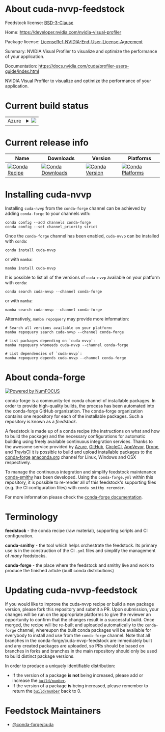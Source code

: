 About cuda-nvvp-feedstock
=========================

Feedstock license: [BSD-3-Clause](https://github.com/conda-forge/cuda-nvvp-feedstock/blob/main/LICENSE.txt)

Home: https://developer.nvidia.com/nvidia-visual-profiler

Package license: [LicenseRef-NVIDIA-End-User-License-Agreement](https://docs.nvidia.com/cuda/eula/index.html)

Summary: NVIDIA Visual Profiler to visualize and optimize the performance of your application.

Documentation: https://docs.nvidia.com/cuda/profiler-users-guide/index.html

NVIDIA Visual Profiler to visualize and optimize the performance of your
application.


Current build status
====================


<table>
    
  <tr>
    <td>Azure</td>
    <td>
      <details>
        <summary>
          <a href="https://dev.azure.com/conda-forge/feedstock-builds/_build/latest?definitionId=19547&branchName=main">
            <img src="https://dev.azure.com/conda-forge/feedstock-builds/_apis/build/status/cuda-nvvp-feedstock?branchName=main">
          </a>
        </summary>
        <table>
          <thead><tr><th>Variant</th><th>Status</th></tr></thead>
          <tbody><tr>
              <td>linux_64</td>
              <td>
                <a href="https://dev.azure.com/conda-forge/feedstock-builds/_build/latest?definitionId=19547&branchName=main">
                  <img src="https://dev.azure.com/conda-forge/feedstock-builds/_apis/build/status/cuda-nvvp-feedstock?branchName=main&jobName=linux&configuration=linux%20linux_64_" alt="variant">
                </a>
              </td>
            </tr><tr>
              <td>win_64</td>
              <td>
                <a href="https://dev.azure.com/conda-forge/feedstock-builds/_build/latest?definitionId=19547&branchName=main">
                  <img src="https://dev.azure.com/conda-forge/feedstock-builds/_apis/build/status/cuda-nvvp-feedstock?branchName=main&jobName=win&configuration=win%20win_64_" alt="variant">
                </a>
              </td>
            </tr>
          </tbody>
        </table>
      </details>
    </td>
  </tr>
</table>

Current release info
====================

| Name | Downloads | Version | Platforms |
| --- | --- | --- | --- |
| [![Conda Recipe](https://img.shields.io/badge/recipe-cuda--nvvp-green.svg)](https://anaconda.org/conda-forge/cuda-nvvp) | [![Conda Downloads](https://img.shields.io/conda/dn/conda-forge/cuda-nvvp.svg)](https://anaconda.org/conda-forge/cuda-nvvp) | [![Conda Version](https://img.shields.io/conda/vn/conda-forge/cuda-nvvp.svg)](https://anaconda.org/conda-forge/cuda-nvvp) | [![Conda Platforms](https://img.shields.io/conda/pn/conda-forge/cuda-nvvp.svg)](https://anaconda.org/conda-forge/cuda-nvvp) |

Installing cuda-nvvp
====================

Installing `cuda-nvvp` from the `conda-forge` channel can be achieved by adding `conda-forge` to your channels with:

```
conda config --add channels conda-forge
conda config --set channel_priority strict
```

Once the `conda-forge` channel has been enabled, `cuda-nvvp` can be installed with `conda`:

```
conda install cuda-nvvp
```

or with `mamba`:

```
mamba install cuda-nvvp
```

It is possible to list all of the versions of `cuda-nvvp` available on your platform with `conda`:

```
conda search cuda-nvvp --channel conda-forge
```

or with `mamba`:

```
mamba search cuda-nvvp --channel conda-forge
```

Alternatively, `mamba repoquery` may provide more information:

```
# Search all versions available on your platform:
mamba repoquery search cuda-nvvp --channel conda-forge

# List packages depending on `cuda-nvvp`:
mamba repoquery whoneeds cuda-nvvp --channel conda-forge

# List dependencies of `cuda-nvvp`:
mamba repoquery depends cuda-nvvp --channel conda-forge
```


About conda-forge
=================

[![Powered by
NumFOCUS](https://img.shields.io/badge/powered%20by-NumFOCUS-orange.svg?style=flat&colorA=E1523D&colorB=007D8A)](https://numfocus.org)

conda-forge is a community-led conda channel of installable packages.
In order to provide high-quality builds, the process has been automated into the
conda-forge GitHub organization. The conda-forge organization contains one repository
for each of the installable packages. Such a repository is known as a *feedstock*.

A feedstock is made up of a conda recipe (the instructions on what and how to build
the package) and the necessary configurations for automatic building using freely
available continuous integration services. Thanks to the awesome service provided by
[Azure](https://azure.microsoft.com/en-us/services/devops/), [GitHub](https://github.com/),
[CircleCI](https://circleci.com/), [AppVeyor](https://www.appveyor.com/),
[Drone](https://cloud.drone.io/welcome), and [TravisCI](https://travis-ci.com/)
it is possible to build and upload installable packages to the
[conda-forge](https://anaconda.org/conda-forge) [anaconda.org](https://anaconda.org/)
channel for Linux, Windows and OSX respectively.

To manage the continuous integration and simplify feedstock maintenance
[conda-smithy](https://github.com/conda-forge/conda-smithy) has been developed.
Using the ``conda-forge.yml`` within this repository, it is possible to re-render all of
this feedstock's supporting files (e.g. the CI configuration files) with ``conda smithy rerender``.

For more information please check the [conda-forge documentation](https://conda-forge.org/docs/).

Terminology
===========

**feedstock** - the conda recipe (raw material), supporting scripts and CI configuration.

**conda-smithy** - the tool which helps orchestrate the feedstock.
                   Its primary use is in the construction of the CI ``.yml`` files
                   and simplify the management of *many* feedstocks.

**conda-forge** - the place where the feedstock and smithy live and work to
                  produce the finished article (built conda distributions)


Updating cuda-nvvp-feedstock
============================

If you would like to improve the cuda-nvvp recipe or build a new
package version, please fork this repository and submit a PR. Upon submission,
your changes will be run on the appropriate platforms to give the reviewer an
opportunity to confirm that the changes result in a successful build. Once
merged, the recipe will be re-built and uploaded automatically to the
`conda-forge` channel, whereupon the built conda packages will be available for
everybody to install and use from the `conda-forge` channel.
Note that all branches in the conda-forge/cuda-nvvp-feedstock are
immediately built and any created packages are uploaded, so PRs should be based
on branches in forks and branches in the main repository should only be used to
build distinct package versions.

In order to produce a uniquely identifiable distribution:
 * If the version of a package **is not** being increased, please add or increase
   the [``build/number``](https://docs.conda.io/projects/conda-build/en/latest/resources/define-metadata.html#build-number-and-string).
 * If the version of a package **is** being increased, please remember to return
   the [``build/number``](https://docs.conda.io/projects/conda-build/en/latest/resources/define-metadata.html#build-number-and-string)
   back to 0.

Feedstock Maintainers
=====================

* [@conda-forge/cuda](https://github.com/conda-forge/cuda/)

